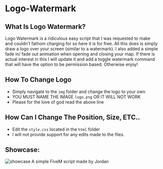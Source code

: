 # Logo-Watermark
## What Is Logo Watermark? 
Logo Watermark is a ridiculous easy script that I was requested to make and couldn't fathom charging for so here it is for free. All this does is simply draw a logo over your screen (similar to a watermark). I also added a simple fade in/ fade out animation when opening and closing your map. If there is actual interest in this I will update it and add a toggle watermark command that will have the option to be permission based. Otherwise enjoy!

## How To Change Logo
* Simply navigate to the `img` folder and change the logo to your own
* YOU MUST NAME THE IMAGE `logo.png` OR IT WILL NOT WORK
* Please for the love of god read the above line

## How Can I Change The Position, Size, ETC..
* Edit the `style.css` located in the `html` folder
* I will not provide support for any edits made to the files.

## Showcase:
![showcase](https://i.imgur.com/CtIN49K.gif)
A simple FiveM script made by Jordan
